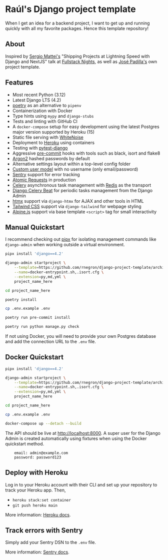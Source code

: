 # Raúl's Django project template

When I get an idea for a backend project, I want to get up and running quickly with all my favorite packages. Hence this template repository!

## About

Inspired by [Sergio Mattei's](https://twitter.com/matteing) "Shipping Projects at Lightning Speed with Django and NextJS" talk at [Fullstack Nights](https://twitter.com/rucury/status/1207092925542342656), as well as [José Padilla's](https://github.com/jpadilla/django-project-template) own project template.

## Features

* Most recent Python (3.12)
* Latest Django LTS (4.2)
* [poetry](https://python-poetry.org/) as an alternative to `pipenv`
* Containerization with Docker
* Type hints using `mypy` and `django-stubs`
* Tests and linting with GitHub CI
* A `docker-compose` setup for easy development using the latest Postgres major version supported by Heroku (15)
* Static file serving with [WhiteNoise](http://whitenoise.evans.io/en/stable/)
* Deployment to [Heroku](https://dashboard.heroku.com/) using containers
* Testing with [pytest-django](https://pytest-django.readthedocs.io/en/latest/index.html)
* Aggressive [pre-commit](https://pre-commit.com/) hooks with tools such as black, isort and flake8
* [Argon2](https://docs.djangoproject.com/en/4.2/topics/auth/passwords/#using-argon2-with-django) hashed passwords by default
* Alternative settings layout within a top-level config folder
* [Custom user model](https://docs.djangoproject.com/en/4.2/topics/auth/customizing/#auth-custom-user) with no username (only email/password)
* [Sentry](https://sentry.io) support for error tracking
* [Atomic Requests](https://docs.djangoproject.com/en/4.2/ref/settings/#atomic-requests) in production
* [Celery](https://docs.celeryproject.org/en/stable/index.html) asynchronous task management with [Redis](https://redis.io) as the transport
* [Django Celery Beat](https://django-celery-beat.readthedocs.io/en/latest/) for periodic tasks management from the Django Admin
* [htmx](https://htmx.org/) support via `django-htmx` for AJAX and other tools in HTML
* [Tailwind CSS](https://tailwindcss.com/) support via `django-tailwind` for webpage styling
* [Alpine.js](https://alpinejs.dev/) support via base template `<script>` tag for small interactivity

## Manual Quickstart

I recommend checking out [pipx](https://github.com/pipxproject/pipx) for isolating management commands like `django-admin` when working outside a virtual environment.


```bash
pipx install 'django==4.2'
```

```bash
django-admin startproject \
    --template=https://github.com/rnegron/django-project-template/archive/main.zip \
    --name=docker-entrypoint.sh,.isort.cfg \
    --extension=py,md,yml \
    project_name_here
```

```bash
cd project_name_here
```

```bash
poetry install
```

```bash
cp .env.example .env
```

```bash
poetry run pre-commit install
```

```bash
poetry run python manage.py check
```

If not using Docker, you will need to provide your own Postgres database and add the connection URL to the `.env` file.


## Docker Quickstart

```bash
pipx install 'django==4.2'
```

```bash
django-admin startproject \
    --template=https://github.com/rnegron/django-project-template/archive/main.zip \
    --name=docker-entrypoint.sh,.isort.cfg \
    --extension=py,md,yml \
    project_name_here
```

```bash
cd project_name_here
```

```bash
cp .env.example .env
```

```bash
docker-compose up --detach --build
```

The API should be live at [http://localhost:8000](http//localhost:8000). A super user for the Django Admin is created automatically using fixtures when using the Docker quickstart method.

```
    email: admin@example.com
    password: password123
```
## Deploy with Heroku

Log in to your Heroku account with their CLI and set up your repository to track your Heroku app. Then,

* `heroku stack:set container`
* `git push heroku main`

More information: [Heroku docs](https://devcenter.heroku.com/articles/build-docker-images-heroku-yml).

## Track errors with Sentry

Simply add your Sentry DSN to the `.env` file.

More information: [Sentry docs](https://sentry.io/for/django/).
